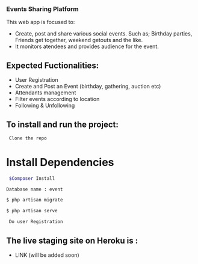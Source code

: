 ### Events Sharing Platform

This web app is focused to:
- Create, post and share various social events. Such as; Birthday parties, Friends get together, weekend getouts and the like.
- It monitors atendees and provides audience for the event.

## Expected Fuctionalities:
- User Registration
- Create and Post an Event (birthday, gathering, auction etc)
- Attendants management 
- Filter events according to location
- Following & Unfollowing

## To install and run the project:
```sh
 Clone the repo
```
# Install Dependencies
```sh
 $Composer Install
```

```sh
Database name : event
```
```sh
$ php artisan migrate
```
```sh
$ php artisan serve
```
```sh
 Do user Registration
```

## The live staging site on Heroku is :
- LINK (will be added soon)
